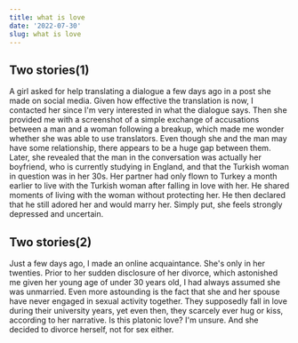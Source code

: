 ```yaml
---
title: what is love
date: '2022-07-30'
slug: what is love
---
```


## Two stories(1)

 A girl asked for help translating a dialogue a few days ago in a post she made on social media. Given how effective the translation is now, I contacted her since I'm very interested in what the dialogue says. Then she provided me with a screenshot of a simple exchange of accusations between a man and a woman following a breakup, which made me wonder whether she was able to use translators. Even though she and the man may have some relationship, there appears to be a huge gap between them. Later, she revealed that the man in the conversation was actually her boyfriend, who is currently studying in England, and that the Turkish woman in question was in her 30s. Her partner had only flown to Turkey a month earlier to live with the Turkish woman after falling in love with her. He shared moments of living with the woman without protecting her. He then declared that he still adored her and would marry her. Simply put, she feels strongly depressed and uncertain.

## Two stories(2)

Just a few days ago, I made an online acquaintance. She's only in her twenties. Prior to her sudden disclosure of her divorce, which astonished me given her young age of under 30 years old, I had always assumed she was unmarried. Even more astounding is the fact that she and her spouse have never engaged in sexual activity together. They supposedly fall in love during their university years, yet even then, they scarcely ever hug or kiss, according to her narrative. Is this platonic love? I'm unsure. And she decided to divorce herself, not for sex either.